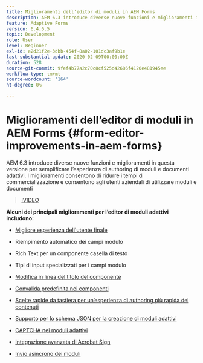 ```yaml
---
title: Miglioramenti dell’editor di moduli in AEM Forms
description: AEM 6.3 introduce diverse nuove funzioni e miglioramenti in questa versione per semplificare l’esperienza di authoring di moduli e documenti adattivi. I miglioramenti consentono di ridurre i tempi di commercializzazione e consentono agli utenti aziendali di utilizzare moduli e documenti
feature: Adaptive Forms
version: 6.4,6.5
topic: Development
role: User
level: Beginner
exl-id: a2d21f2e-3dbb-454f-8a02-101dc3af9b1e
last-substantial-update: 2020-02-09T00:00:00Z
duration: 528
source-git-commit: 9fef4b77a2c70c8cf525d42686f4120e481945ee
workflow-type: tm+mt
source-wordcount: '164'
ht-degree: 0%

---
```


# Miglioramenti dell’editor di moduli in AEM Forms {#form-editor-improvements-in-aem-forms}

AEM 6.3 introduce diverse nuove funzioni e miglioramenti in questa versione per semplificare l’esperienza di authoring di moduli e documenti adattivi. I miglioramenti consentono di ridurre i tempi di commercializzazione e consentono agli utenti aziendali di utilizzare moduli e documenti

>[!VIDEO](https://video.tv.adobe.com/v/19500?quality=12&learn=on)

**Alcuni dei principali miglioramenti per l’editor di moduli adattivi includono:**

* [Migliore esperienza dell&#39;utente finale](https://helpx.adobe.com/aem-forms/6-3/introduction-forms-authoring.html)

* Riempimento automatico dei campi modulo
* Rich Text per un componente casella di testo
* Tipi di input specializzati per i campi modulo

* [Modifica in linea del titolo del componente](https://helpx.adobe.com/aem-forms/6-3/introduction-forms-authoring.html)
* [Convalida predefinita nei componenti](https://helpx.adobe.com/aem-forms/6-3/introduction-forms-authoring.html)
* [Scelte rapide da tastiera per un’esperienza di authoring più rapida dei contenuti](https://helpx.adobe.com/aem-forms/6-3/keyboard-shortcuts.html#AdaptiveFormEditor)
* [Supporto per lo schema JSON per la creazione di moduli adattivi](https://helpx.adobe.com/aem-forms/6-3/adaptive-form-json-schema-form-model.html)
* [CAPTCHA nei moduli adattivi](https://helpx.adobe.com/aem-forms/6-3/captcha-adaptive-forms.html)
* [Integrazione avanzata di Acrobat Sign](https://helpx.adobe.com/aem-forms/6-3/working-with-adobe-sign.html)
* [Invio asincrono dei moduli](https://helpx.adobe.com/aem-forms/6-3/asynchronous-submissions-adaptive-forms.html)
